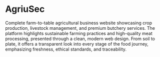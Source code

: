 # AgriuSec
Complete farm-to-table agricultural business website showcasing crop production, livestock management, and premium butchery services. The platform highlights sustainable farming practices and high-quality meat processing, presented through a clean, modern web design. From soil to plate, it offers a transparent look into every stage of the food journey, emphasizing freshness, ethical standards, and traceability.
